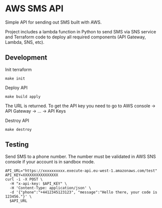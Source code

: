 # AWS SMS API

Simple API for sending out SMS built with AWS.

Project includes a lambda function in Python to send SMS via SNS service and Terraform code to deploy all required components (API Gateway, Lambda, SNS, etc).

## Development
Init terraform
~~~
make init
~~~

Deploy API
~~~
make build apply
~~~
The URL is returned.
To get the API key you need to go to AWS console -> API Gateway -> ... -> API Keys

Destroy API
~~~
make destroy
~~~

## Testing
Send SMS to a phone number. The number must be validated in AWS SNS console if your account is in sandbox mode.
~~~
API_URL="https://xxxxxxxxxx.execute-api.eu-west-1.amazonaws.com/test"
API_KEY=XXXXXXXXXXXXXXXX
curl -i -X POST \
  -H "x-api-key: $API_KEY" \
  -H 'Content-Type: application/json' \
  -d '{"phone":"+4412345123123", "message":"Hello there, your code is 123456."}' \
  $API_URL
~~~
